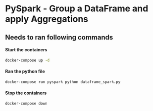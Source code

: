 # PySpark - Group a DataFrame and apply Aggregations

## Needs to ran following commands

#### Start the containers

```sh
docker-compose up -d
```

#### Ran the python file

```sh
docker-compose run pyspark python dataframe_spark.py
```
#### Stop the containers

```sh
docker-compose down
```

